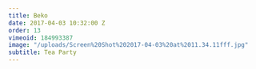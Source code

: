 ```yaml
---
title: Beko
date: 2017-04-03 10:32:00 Z
order: 13
vimeoid: 184993387
image: "/uploads/Screen%20Shot%202017-04-03%20at%2011.34.11fff.jpg"
subtitle: Tea Party
---
```



